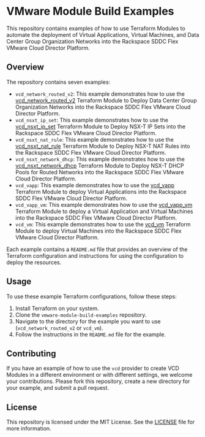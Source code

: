 # VMware Module Build Examples

This repository contains examples of how to use Terraform Modules to automate the deployment of Virtual Applications, Virtual Machines, and Data Center Group Organization Networks into the Rackspace SDDC Flex VMware Cloud Director Platform.

## Overview

The repository contains seven examples:

- `vcd_network_routed_v2`: This example demonstrates how to use the [vcd_network_routed_v2](https://github.com/global-vmware/vcd_network_routed_v2) Terraform Module to Deploy Data Center Group Organization Networks into the Rackspace SDDC Flex VMware Cloud Director Platform.
- `vcd_nsxt_ip_set`: This example demonstrates how to use the [vcd_nsxt_ip_set](https://github.com/global-vmware/vcd_nsxt_ip_set) Terraform Module to Deploy NSX-T IP Sets into the Rackspace SDDC Flex VMware Cloud Director Platform.
- `vcd_nsxt_nat_rule`: This example demonstrates how to use the [vcd_nsxt_nat_rule](https://github.com/global-vmware/vcd_nsxt_nat_rule) Terraform Module to Deploy NSX-T NAT Rules into the Rackspace SDDC Flex VMware Cloud Director Platform.
- `vcd_nsxt_network_dhcp`: This example demonstrates how to use the [vcd_nsxt_network_dhcp](https://github.com/global-vmware/vcd_nsxt_network_dhcp) Terraform Module to Deploy NSX-T DHCP Pools for Routed Networks into the Rackspace SDDC Flex VMware Cloud Director Platform.
- `vcd_vapp`: This example demonstrates how to use the [vcd_vapp](https://github.com/global-vmware/vcd_vapp) Terraform Module to deploy Virtual Applications into the Rackspace SDDC Flex VMware Cloud Director Platform.
- `vcd_vapp_vm`: This example demonstrates how to use the [vcd_vapp_vm](https://github.com/global-vmware/vcd_vapp_vm) Terraform Module to deploy a Virtual Application and Virtual Machines into the Rackspace SDDC Flex VMware Cloud Director Platform.
- `vcd_vm`: This example demonstrates how to use the [vcd_vm](https://github.com/global-vmware/vcd_vm) Terraform Module to deploy Virtual Machines into the Rackspace SDDC Flex VMware Cloud Director Platform.

Each example contains a `README.md` file that provides an overview of the Terraform configuration and instructions for using the configuration to deploy the resources.

## Usage

To use these example Terraform configurations, follow these steps:

1. Install Terraform on your system.
2. Clone the `vmware-module-build-examples` repository.
3. Navigate to the directory for the example you want to use (`vcd_network_routed_v2` or `vcd_vm`).
4. Follow the instructions in the `README.md` file for the example.

## Contributing

If you have an example of how to use the `vcd` provider to create VCD Modules in a different environment or with different settings, we welcome your contributions. Please fork this repository, create a new directory for your example, and submit a pull request.

## License

This repository is licensed under the MIT License. See the [LICENSE](./LICENSE) file for more information.
